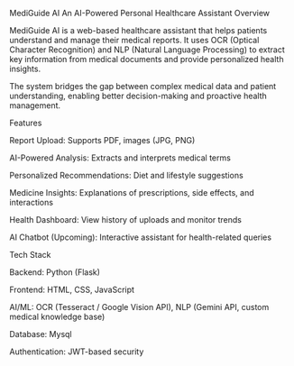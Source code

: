 MediGuide AI 
An AI-Powered Personal Healthcare Assistant
 Overview

MediGuide AI is a web-based healthcare assistant that helps patients understand and manage their medical reports.
It uses OCR (Optical Character Recognition) and NLP (Natural Language Processing) to extract key information from medical documents and provide personalized health insights.

The system bridges the gap between complex medical data and patient understanding, enabling better decision-making and proactive health management.

 Features

 Report Upload: Supports PDF, images (JPG, PNG)

 AI-Powered Analysis: Extracts and interprets medical terms

 Personalized Recommendations: Diet and lifestyle suggestions

 Medicine Insights: Explanations of prescriptions, side effects, and interactions

 Health Dashboard: View history of uploads and monitor trends

 AI Chatbot (Upcoming): Interactive assistant for health-related queries

 Tech Stack

Backend: Python (Flask)

Frontend: HTML, CSS, JavaScript

AI/ML: OCR (Tesseract / Google Vision API), NLP (Gemini API, custom medical knowledge base)

Database: Mysql

Authentication: JWT-based security
